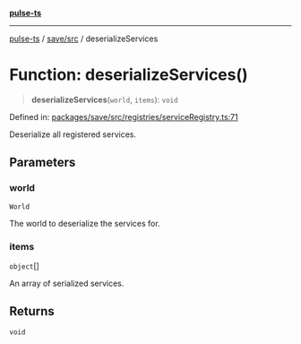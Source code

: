 [**pulse-ts**](../../../README.md)

***

[pulse-ts](../../../README.md) / [save/src](../README.md) / deserializeServices

# Function: deserializeServices()

> **deserializeServices**(`world`, `items`): `void`

Defined in: [packages/save/src/registries/serviceRegistry.ts:71](https://github.com/jlehett/pulse-ts/blob/4869ef2c4af7bf37d31e2edd2d6d1ba148133fb2/packages/save/src/registries/serviceRegistry.ts#L71)

Deserialize all registered services.

## Parameters

### world

`World`

The world to deserialize the services for.

### items

`object`[]

An array of serialized services.

## Returns

`void`
